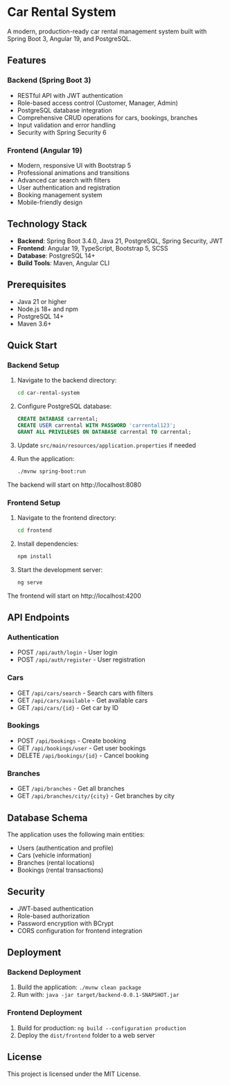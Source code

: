 # Car Rental System

A modern, production-ready car rental management system built with Spring Boot 3, Angular 19, and PostgreSQL.

## Features

### Backend (Spring Boot 3)
- RESTful API with JWT authentication
- Role-based access control (Customer, Manager, Admin)
- PostgreSQL database integration
- Comprehensive CRUD operations for cars, bookings, branches
- Input validation and error handling
- Security with Spring Security 6

### Frontend (Angular 19)
- Modern, responsive UI with Bootstrap 5
- Professional animations and transitions
- Advanced car search with filters
- User authentication and registration
- Booking management system
- Mobile-friendly design

## Technology Stack

- **Backend**: Spring Boot 3.4.0, Java 21, PostgreSQL, Spring Security, JWT
- **Frontend**: Angular 19, TypeScript, Bootstrap 5, SCSS
- **Database**: PostgreSQL 14+
- **Build Tools**: Maven, Angular CLI

## Prerequisites

- Java 21 or higher
- Node.js 18+ and npm
- PostgreSQL 14+
- Maven 3.6+

## Quick Start

### Backend Setup

1. Navigate to the backend directory:
   ```bash
   cd car-rental-system
   ```

2. Configure PostgreSQL database:
   ```sql
   CREATE DATABASE carrental;
   CREATE USER carrental WITH PASSWORD 'carrental123';
   GRANT ALL PRIVILEGES ON DATABASE carrental TO carrental;
   ```

3. Update `src/main/resources/application.properties` if needed

4. Run the application:
   ```bash
   ./mvnw spring-boot:run
   ```

The backend will start on http://localhost:8080

### Frontend Setup

1. Navigate to the frontend directory:
   ```bash
   cd frontend
   ```

2. Install dependencies:
   ```bash
   npm install
   ```

3. Start the development server:
   ```bash
   ng serve
   ```

The frontend will start on http://localhost:4200

## API Endpoints

### Authentication
- POST `/api/auth/login` - User login
- POST `/api/auth/register` - User registration

### Cars
- GET `/api/cars/search` - Search cars with filters
- GET `/api/cars/available` - Get available cars
- GET `/api/cars/{id}` - Get car by ID

### Bookings
- POST `/api/bookings` - Create booking
- GET `/api/bookings/user` - Get user bookings
- DELETE `/api/bookings/{id}` - Cancel booking

### Branches
- GET `/api/branches` - Get all branches
- GET `/api/branches/city/{city}` - Get branches by city

## Database Schema

The application uses the following main entities:
- Users (authentication and profile)
- Cars (vehicle information)
- Branches (rental locations)
- Bookings (rental transactions)

## Security

- JWT-based authentication
- Role-based authorization
- Password encryption with BCrypt
- CORS configuration for frontend integration

## Deployment

### Backend Deployment
1. Build the application: `./mvnw clean package`
2. Run with: `java -jar target/backend-0.0.1-SNAPSHOT.jar`

### Frontend Deployment
1. Build for production: `ng build --configuration production`
2. Deploy the `dist/frontend` folder to a web server

## License

This project is licensed under the MIT License.

